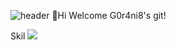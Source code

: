 ![header](https://capsule-render.vercel.app/api?type=Transparent&color=auto&height=300&section=header&text=Introduce%20me&fontSize=90)
👋Hi Welcome G0r4ni8's git!

Skil
<img src="https://img.shields.io/badge/C-A8B9CC?style=flat-square&logo=Android&logoColor=white"/>
